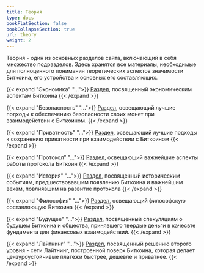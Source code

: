 ```yaml
---
title: Теория
type: docs
bookFlatSection: false
bookCollapseSection: true
url: theory
weight: 2
---
```


Теория - один из основных разделов сайта, включающий в себя множество подразделов. Здесь хранятся все материалы, необходимые для полноценного понимания теоретических аспектов значимости Биткоина, его устройства и основных его составляющих.

{{< expand "Экономика" "...">}}
[Раздел](/economics/), посвященный экономическим аспектам Биткоина
{{< /expand >}}

{{< expand "Безопасность" "...">}}
[Раздел](/security/), освещающий лучшие подходы к обеспечению безопасности своих монет при взаимодействии с Биткоином.
{{< /expand >}}

{{< expand "Приватность" "...">}}
[Раздел](/privacy/), освещающий лучшие подходы к сохранению приватности при взаимодействии с Биткоином
{{< /expand >}}

{{< expand "Протокол" "...">}}
[Раздел](/protocol/), освещающий важнейшие аспекты работы протокола Биткоин
{{< /expand >}}

{{< expand "История" "...">}}
[Раздел](/history/), посвященный историческим событиям, предшествовавшим появлению Биткоина  и важнейшим вехам, повлиявшим на развитие протокола
{{< /expand >}}

{{< expand "Философия" "...">}}
[Раздел](/philosophy/), освещающий философскую составляющую Биткоина
{{< /expand >}}

{{< expand "Будущее" "...">}}
[Раздел](/future/), посвященный спекуляциям о будущем Биткоина и общества, принявшего твердые деньги в качесвте фундамента для финансовых взаимодействий.
{{< /expand >}}

{{< expand "Лайтнинг" "...">}}
[Раздел](/lightning/), посвященный решению второго уровня - сети Лайтнинг, построенной поверх Биткоина, которая делает цензуроустойчивые платежи быстрее, дешевле и приватнее.
{{< /expand >}}
